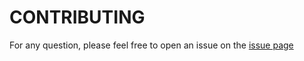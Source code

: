# CONTRIBUTING

For any question, please feel free to open an issue on the  [issue page](https://github.com/AlexandreGazagnes/Unilassalle-Public-Ressources/issues)